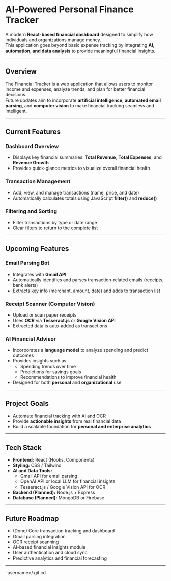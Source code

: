 # **AI-Powered Personal Finance Tracker**

A modern **React-based financial dashboard** designed to simplify how individuals and organizations manage money.  
This application goes beyond basic expense tracking by integrating **AI, automation, and data analysis** to provide meaningful financial insights.

---

## **Overview**

The Financial Tracker is a web application that allows users to monitor income and expenses, analyze trends, and plan for better financial decisions.  
Future updates aim to incorporate **artificial intelligence**, **automated email parsing**, and **computer vision** to make financial tracking seamless and intelligent.

---

## **Current Features**

### **Dashboard Overview**
- Displays key financial summaries: **Total Revenue**, **Total Expenses**, and **Revenue Growth**
- Provides quick-glance metrics to visualize overall financial health

### **Transaction Management**
- Add, view, and manage transactions (name, price, and date)
- Automatically calculates totals using JavaScript **filter()** and **reduce()**

### **Filtering and Sorting**
- Filter transactions by type or date range
- Clear filters to return to the complete list

---

## **Upcoming Features**

### **Email Parsing Bot**
- Integrates with **Gmail API**
- Automatically identifies and parses transaction-related emails (receipts, bank alerts)
- Extracts key info (merchant, amount, date) and adds to transaction list

### **Receipt Scanner (Computer Vision)**
- Upload or scan paper receipts
- Uses **OCR** via **Tesseract.js** or **Google Vision API**
- Extracted data is auto-added as transactions

### **AI Financial Advisor**
- Incorporates a **language model** to analyze spending and predict outcomes
- Provides insights such as:
  - Spending trends over time
  - Predictions for savings goals
  - Recommendations to improve financial health
- Designed for both **personal** and **organizational** use

---

## **Project Goals**

- Automate financial tracking with AI and OCR  
- Provide **actionable insights** from real financial data  
- Build a scalable foundation for **personal and enterprise analytics**

---

## **Tech Stack**

- **Frontend:** React (Hooks, Components)
- **Styling:** CSS / Tailwind
- **AI and Data Tools:**
  - Gmail API for email parsing
  - OpenAI API or local LLM for financial insights
  - Tesseract.js / Google Vision API for OCR
- **Backend (Planned):** Node.js + Express
- **Database (Planned):** MongoDB or Firebase

---

## **Future Roadmap**

- (Done) Core transaction tracking and dashboard  
- Gmail parsing integration  
- OCR receipt scanning  
- AI-based financial insights module  
- User authentication and cloud sync  
- Predictive analytics and financial forecasting  

---
-username>/<repo-name>.git
   cd <repo-name>
